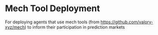 # Mech Tool Deployment
For deploying agents that use mech tools (from https://github.com/valory-xyz/mech) to inform their participation in prediction markets
